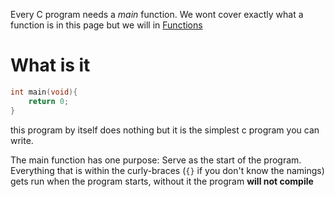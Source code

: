 Every C program needs a *main* function. We wont cover exactly what a function is in this page but we will in [Functions](<./../Ideas/Functions.md>)

# What is it

```c
int main(void){
	return 0;
}
```

this program by itself does nothing but it is the simplest c program you can write.

The main function has one purpose: Serve as the start of the program. Everything that is within the curly-braces (`{}` if you don't know the namings) gets run when the program starts, without it the program **will not compile**
